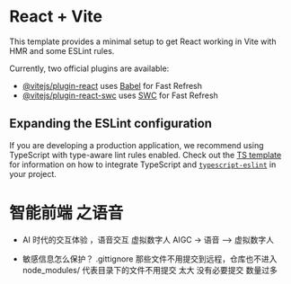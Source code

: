 # React + Vite

This template provides a minimal setup to get React working in Vite with HMR and some ESLint rules.

Currently, two official plugins are available:

- [@vitejs/plugin-react](https://github.com/vitejs/vite-plugin-react/blob/main/packages/plugin-react) uses [Babel](https://babeljs.io/) for Fast Refresh
- [@vitejs/plugin-react-swc](https://github.com/vitejs/vite-plugin-react/blob/main/packages/plugin-react-swc) uses [SWC](https://swc.rs/) for Fast Refresh

## Expanding the ESLint configuration

If you are developing a production application, we recommend using TypeScript with type-aware lint rules enabled. Check out the [TS template](https://github.com/vitejs/vite/tree/main/packages/create-vite/template-react-ts) for information on how to integrate TypeScript and [`typescript-eslint`](https://typescript-eslint.io) in your project.

# 智能前端 之语音 
- AI 时代的交互体验 ，语音交互 
 虚拟数字人 AIGC -> 语音 --> 虚拟数字人

- 敏感信息怎么保护？
   .gittignore 那些文件不用提交到远程，仓库也不进入
   node_modules/ 代表目录下的文件不用提交 太大 没有必要提交 数量过多 
   
  



